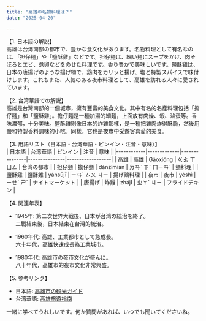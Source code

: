 ```yaml
---
title: "高雄の名物料理は？"
date: "2025-04-20"

---
```


【1. 日本語の解説】  
高雄は台湾南部の都市で、豊かな食文化があります。名物料理として有名なのは、「担仔麺」や「鹽酥雞」などです。担仔麺は、細い麺にスープをかけ、肉そぼろとエビ、煮卵などをのせた料理です。香り豊かで美味しいです。鹽酥雞は、日本の唐揚げのような揚げ物で、鶏肉をカリッと揚げ、塩と特製スパイスで味付けします。これもまた、人気のある夜市料理として、高雄を訪れる人々に愛されています。

【2. 台湾華語での解説】  
高雄是台灣南部的一個城市，擁有豐富的美食文化。其中有名的名產料理包括「擔仔麵」和「鹽酥雞」。擔仔麵是一種加湯的細麵，上面放有肉燥、蝦、滷蛋等。香味濃郁，十分美味。鹽酥雞則像日本的炸雞那樣，是一種把雞肉炸得酥脆，然後用鹽和特製香料調味的小吃。同樣，它也是夜市中受遊客喜愛的美食。

【3. 用語リスト（日本語・台湾華語・ピンイン・注音・意味）】  
| 日本語     | 台湾華語    | ピンイン      | 注音          | 意味             |
|------------|-------------|---------------|---------------|------------------|
| 高雄       | 高雄        | Gāoxióng     | ㄍㄠ ㄒㄩㄥ     | 台湾の都市       |
| 担仔麺     | 擔仔麵      | dànzǐmiàn    | ㄉㄢˋ ㄗˇ ㄇㄧㄢˋ | 麺料理           |
| 鹽酥雞     | 鹽酥雞      | yánsūjī      | ㄧㄢˊ ㄙㄨ ㄐㄧ  | 揚げ鶏料理       |
| 夜市       | 夜市        | yèshì        | ㄧㄝˋ ㄕˋ      | ナイトマーケット |
| 唐揚げ     | 炸雞        | zhájī        | ㄓㄚˊ ㄐㄧ     | フライドチキン   |

【4. 関連年表】  
- 1945年: 第二次世界大戦後、日本が台湾の統治を終了。  
  二戰結束後，日本結束在台灣的統治。

- 1960年代: 高雄、工業都市として急成長。  
  六十年代，高雄快速成長為工業城市。

- 1980年代: 高雄市の夜市文化が盛んに。  
  八十年代，高雄市的夜市文化非常興盛。

【5. 参考リンク】  
- 日本語: [高雄市の観光ガイド](https://www.japan.travel/ja/jp/destinations/taiwan/kaohsiung/)
- 台湾華語: [高雄旅遊指南](https://www.travel.taipei/zh-tw)

一緒に学べてうれしいです。何か質問があれば、いつでも聞いてくださいね。
